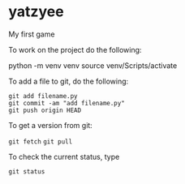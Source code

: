 # yatzyee
My first game

To work on the project do the following:

python -m venv venv
source venv/Scripts/activate

To add a file to git, do the following:


```
git add filename.py
git commit -am "add filename.py"
git push origin HEAD
```

To get a version from git:

`git fetch`
`git pull`

To check the current status, type

`git status`